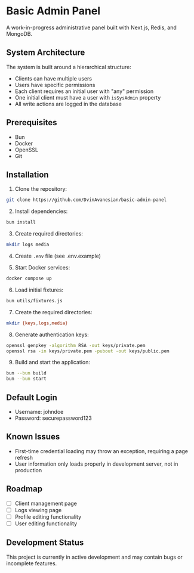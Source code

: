 # Basic Admin Panel

A work-in-progress administrative panel built with Next.js, Redis, and MongoDB.

## System Architecture

The system is built around a hierarchical structure:

- Clients can have multiple users
- Users have specific permissions
- Each client requires an initial user with "any" permission
- One initial client must have a user with `isSysAdmin` property
- All write actions are logged in the database

## Prerequisites

- Bun
- Docker
- OpenSSL
- Git

## Installation

1. Clone the repository:

```bash
git clone https://github.com/DvinAvanesian/basic-admin-panel
```

2. Install dependencies:

```bash
bun install
```

3. Create required directories:

```bash
mkdir logs media
```

4. Create `.env` file (see .env.example)

5. Start Docker services:

```bash
docker compose up
```

6. Load initial fixtures:

```bash
bun utils/fixtures.js
```

7. Create the required directories:

```bash
mkdir {keys,logs,media}
```

8. Generate authentication keys:

```bash
openssl genpkey -algorithm RSA -out keys/private.pem
openssl rsa -in keys/private.pem -pubout -out keys/public.pem
```

9. Build and start the application:

```bash
bun --bun build
bun --bun start
```

## Default Login

- Username: johndoe
- Password: securepassword123

## Known Issues

- First-time credential loading may throw an exception, requiring a page refresh
- User information only loads properly in development server, not in production

## Roadmap

- [ ] Client management page
- [ ] Logs viewing page
- [ ] Profile editing functionality
- [ ] User editing functionality

## Development Status

This project is currently in active development and may contain bugs or incomplete features.
